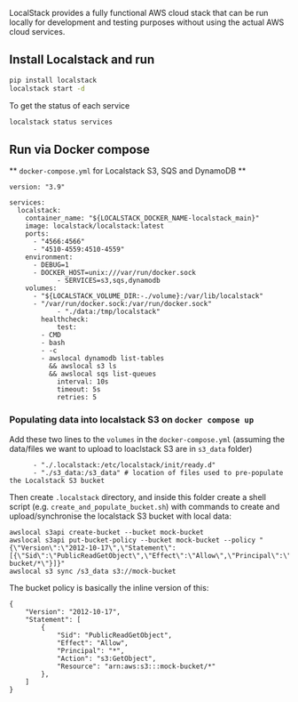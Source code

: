 LocalStack provides a fully functional AWS cloud stack that can be run locally for development and testing purposes without using the actual AWS cloud services.

## Install Localstack and run

```sh
pip install localstack
localstack start -d
```

To get the status of each service

```sh
localstack status services
```

## Run via Docker compose

** `docker-compose.yml` for Localstack S3, SQS and DynamoDB **

```Docker
version: "3.9"

services:
  localstack:
    container_name: "${LOCALSTACK_DOCKER_NAME-localstack_main}"
    image: localstack/localstack:latest
    ports:
      - "4566:4566"
      - "4510-4559:4510-4559"
    environment:
      - DEBUG=1
      - DOCKER_HOST=unix:///var/run/docker.sock
			- SERVICES=s3,sqs,dynamodb
    volumes:
      - "${LOCALSTACK_VOLUME_DIR:-./volume}:/var/lib/localstack"
      - "/var/run/docker.sock:/var/run/docker.sock"
			- "./data:/tmp/localstack"
		healthcheck:
			test:
        - CMD
        - bash
        - -c
        - awslocal dynamodb list-tables
          && awslocal s3 ls
          && awslocal sqs list-queues
			interval: 10s
			timeout: 5s
			retries: 5
```

### Populating data into localstack S3 on `docker compose up`

Add these two lines to the `volumes` in the `docker-compose.yml` (assuming the data/files we want to upload to loaclstack S3 are in `s3_data` folder)

```
      - "./.localstack:/etc/localstack/init/ready.d"
      - "./s3_data:/s3_data" # location of files used to pre-populate the Localstack S3 bucket
```

Then create `.localstack` directory, and inside this folder create a shell script (e.g. `create_and_populate_bucket.sh`) with commands to create and upload/synchronise the localstack S3 bucket with local data:

```
awslocal s3api create-bucket --bucket mock-bucket
awslocal s3api put-bucket-policy --bucket mock-bucket --policy "{\"Version\":\"2012-10-17\",\"Statement\":[{\"Sid\":\"PublicReadGetObject\",\"Effect\":\"Allow\",\"Principal\":\"*\",\"Action\":\"s3:GetObject\",\"Resource\":\"arn:aws:s3:::mock-bucket/*\"}]}"
awslocal s3 sync /s3_data s3://mock-bucket
```

The bucket policy is basically the inline version of this:

```
{
    "Version": "2012-10-17",
    "Statement": [
        {
            "Sid": "PublicReadGetObject",
            "Effect": "Allow",
            "Principal": "*",
            "Action": "s3:GetObject",
            "Resource": "arn:aws:s3:::mock-bucket/*"
        },
    ]
}
```
